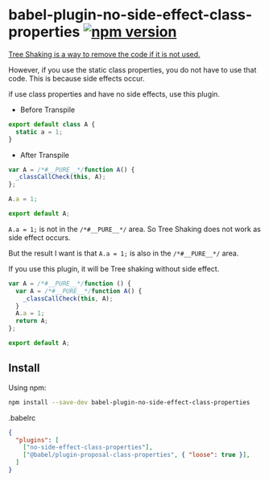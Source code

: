 # babel-plugin-no-side-effect-class-properties [![npm version](https://badge.fury.io/js/babel-plugin-no-side-effect-class-properties.svg)](https://badge.fury.io/js/babel-plugin-no-side-effect-class-properties)

[Tree Shaking is a way to remove the code if it is not used.](https://medium.com/naver-fe-platform/tree-shaking-in-webpack-50fa2ca446f1)

However, if you use the static class properties, you do not have to use that code. This is because side effects occur.

if use class properties and have no side effects, use this plugin.

* Before Transpile
```js
export default class A {
  static a = 1;
}
```
*  After Transpile
```js
var A = /*#__PURE__*/function A() {
  _classCallCheck(this, A);
};

A.a = 1;

export default A;
```
```A.a = 1;``` is not in the ```/*#__PURE__*/``` area. So Tree Shaking does not work as side effect occurs.

But the result I want is that ```A.a = 1;``` is also in the ```/*#__PURE__*/``` area.

If you use this plugin, it will be Tree shaking without side effect.
```js
var A = /*#__PURE__*/function () {
  var A = /*#__PURE__*/function A() {
    _classCallCheck(this, A);
  }
  A.a = 1;
  return A;
};

export default A;
```


## Install

Using npm:

```sh
npm install --save-dev babel-plugin-no-side-effect-class-properties
```

.babelrc

```json
{
  "plugins": [
    ["no-side-effect-class-properties"],
    ["@babel/plugin-proposal-class-properties", { "loose": true }],
  ]
}

```
